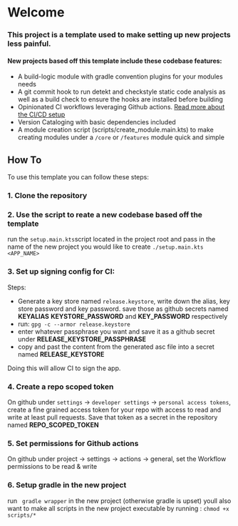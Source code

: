 # Welcome

### This project is a template used to make setting up new projects less painful. 

#### New projects based off this template include these codebase features: 

  - A build-logic module with gradle convention plugins for your modules needs
  - A git commit hook to run detekt and checkstyle static code analysis as well as a build check to ensure the hooks are installed before building
  - Opinionated CI workflows leveraging Github actions. [Read more about the CI/CD setup](https://github.com/Elijah-Dangerfield/templateapp/blob/main/docs/ci.md)
  - Version Cataloging with basic dependencies included
  - A module creation script (scripts/create_module.main.kts) to make creating modules under a `/core` or `/features` module quick and simple
    
## How To

To use this template you can follow these steps:


### 1. Clone the repository
### 2. Use the script to reate a new codebase based off the template
run the `setup.main.kts`script located in the project root and pass in the name of the new project you would like to create
`./setup.main.kts <APP_NAME>`
    
### 3. Set up signing config for CI: 

Steps:
           
- Generate a key store named `release.keystore`, write down the alias, key store password and key password. 
  save those as github secrets named **KEYALIAS** **KEYSTORE_PASSWORD** and **KEY_PASSWORD** respectively
- run: `gpg -c --armor release.keystore`
- enter whatever passphrase you want and save it as a github secret under **RELEASE_KEYSTORE_PASSPHRASE**
- copy and past the content from the generated asc file into a secret named **RELEASE_KEYSTORE**
           
Doing this will allow CI to sign the app.
           
### 4. Create a repo scoped token
On github under `settings` -> `developer settings` -> `personal access tokens`, create a fine grained
access token for your repo with access to read and write at least pull requests. 
Save that token as a secret in the repository named **REPO_SCOPED_TOKEN**
           
### 5. Set permissions for Github actions
On github under project -> settings -> actions -> general, set the Workflow permissions to be read & write
           
### 6. Setup gradle in the new project
run ` gradle wrapper` in the new project (otherwise gradle is upset)
youll also want to make all scripts in the new project executable by running : `chmod +x scripts/*`

